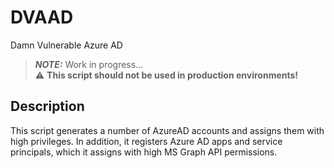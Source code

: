 # DVAAD
Damn Vulnerable Azure AD   
> **_NOTE:_**  Work in progress...    
> :warning: **This script should not be used in production environments!**

## Description
This script generates a number of AzureAD accounts and assigns them with high privileges.
In addition, it registers Azure AD apps and service principals, which it assigns with high MS Graph API permissions.
